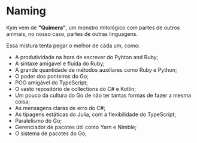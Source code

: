 # Naming

&#x20;Kym vem de **"Quimera"**, um monstro mitológico com partes de outros animais, no nosso caso, partes de outras linguagens.

Essa mistura tenta pegar o melhor de cada um, como:

* A produtividade na hora de escrever do Pyhton and Ruby;
* A sintaxe amigável e fluída do Ruby;
* A grande quantidade de métodos auxiliares como Ruby e Python;
* O poder dos ponteiros do Go;
* POO amigável do TypeScript;
* O vasto repositório de collections do C# e Kotlin;
* Um pouco da cultura do Go de não ter tantas formas de fazer a mesma coisa;
* As mensagens claras de erro do C#;
* As tipagens estáticas do Julia, com a flexibilidade do TypeScript;
* Paralelismo do Go;
* Gerenciador de pacotes útil como Yarn e Nimble;
* O sistema de pacotes do Go;
